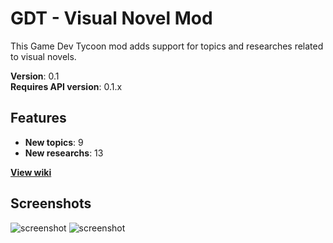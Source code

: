 GDT - Visual Novel Mod
==========================================================================
This Game Dev Tycoon mod adds support for topics and researches related to visual novels.

**Version**: 0.1<br />
**Requires API version**: 0.1.x

Features
--------------------------------------------------------------------------
- **New topics**: 9
- **New researchs**: 13

**[View wiki](https://github.com/LuqueDaniel/gdt-visualnovel-mod/wiki)**

Screenshots
--------------------------------------------------------------------------
![screenshot](https://raw.github.com/LuqueDaniel/gdt-visualnovel-mod/master/screenshots/screenshot_01.png)
![screenshot](https://raw.github.com/LuqueDaniel/gdt-visualnovel-mod/master/screenshots/screenshot_02.png)
